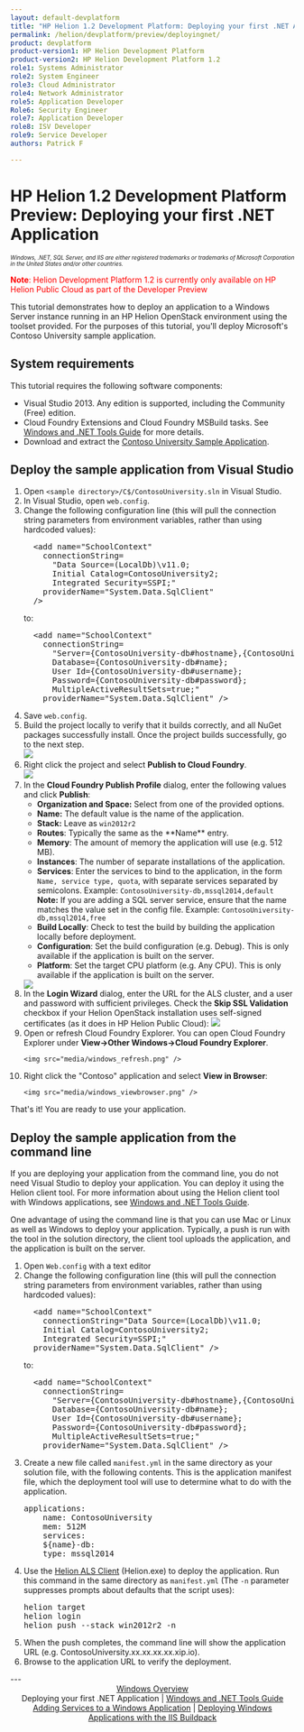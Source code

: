 ```yaml
---
layout: default-devplatform
title: "HP Helion 1.2 Development Platform: Deploying your first .NET Application"
permalink: /helion/devplatform/preview/deployingnet/
product: devplatform
product-version1: HP Helion Development Platform
product-version2: HP Helion Development Platform 1.2
role1: Systems Administrator 
role2: System Engineer
role3: Cloud Administrator
role4: Network Administrator
role5: Application Developer
Role6: Security Engineer
role7: Application Developer 
role8: ISV Developer
role9: Service Developer
authors: Patrick F

---
```

<!--UNDER REVISION-->

# HP Helion 1.2 Development Platform Preview: Deploying your first .NET Application 

<span style="font-size:70%">*Windows, .NET, SQL Server, and IIS are either registered trademarks or trademarks of Microsoft Corporation in the United States and/or other countries.*</span>

<span style="color:red">**Note**: Helion Development Platform 1.2 is currently only available on HP Helion Public Cloud as part of the Developer Preview</span>

This tutorial demonstrates how to deploy an application to a Windows Server instance running in an HP Helion OpenStack environment using the toolset provided. For the purposes of this tutorial, you'll deploy Microsoft's Contoso University sample application.

## System requirements

This tutorial requires the following software components:

* Visual Studio 2013. Any edition is supported, including the Community (Free) edition.
* Cloud Foundry Extensions and Cloud Foundry MSBuild tasks. See <a href="/helion/devplatform/preview/tools_guide">Windows and .NET Tools Guide</a> for more details. 
* Download and extract the <a href="https://code.msdn.microsoft.com/ASPNET-MVC-Application-b01a9fe8">Contoso University Sample Application</a>.

## Deploy the sample application from Visual Studio

<ol>
<li>Open <code>&lt;sample directory&gt;/C$/ContosoUniversity.sln</code> in Visual Studio.</li> 
<li>In Visual Studio, open <code>web.config</code>.</li>
<li>Change the following configuration line (this will pull the connection string parameters from environment variables, rather than using hardcoded values):

<pre>
  &lt;add name="SchoolContext"
    connectionString= 
      "Data Source=(LocalDb)\v11.0; 
      Initial Catalog=ContosoUniversity2; 
      Integrated Security=SSPI;" 
    providerName="System.Data.SqlClient" 
  /&gt;
</pre>
	
to:
	
<pre>
  &lt;add name="SchoolContext" 
    connectionString=
      "Server={ContosoUniversity-db#hostname},{ContosoUniversity-db#port};
      Database={ContosoUniversity-db#name};
      User Id={ContosoUniversity-db#username};
      Password={ContosoUniversity-db#password};
      MultipleActiveResultSets=true;" 
    providerName="System.Data.SqlClient" /&gt;
</pre>
</li>
<li>Save <code>web.config</code>.</li>
<li>Build the project locally to verify that it builds correctly, and all NuGet packages successfully install. Once the project builds successfully, go to the next step.
<br/>
	<img src="media/windows_build.png"></li>
<li>Right click the project and select <strong>Publish to Cloud Foundry</strong>.
<br/>	
	<img src="media/windows_deploy_contextmenu.png">
</li> 
<li> In the <strong>Cloud Foundry Publish Profile</strong> dialog, enter the following values and click <strong>Publish</strong>:
<ul>
<li><strong>Organization and Space:</strong> Select from one of the provided options.</li>
<li><strong>Name:</strong> The default value is the name of the application.</li>
<li><strong>Stack:</strong> Leave as <code>win2012r2</code></li>
<li><strong>Routes</strong>: Typically the same as the **Name** entry.</li>
<li><strong>Memory</strong>: The amount of memory the application will use (e.g. 512 MB).</li>
<li><strong>Instances</strong>: The number of separate installations of the application.</li>
<li><strong>Services</strong>: Enter the services to bind to the application, in the form <code>Name, service type, quota</code>, with separate services separated by semicolons. Example: <code>ContosoUniversity-db,mssql2014,default</code>
<br />
	 <strong>Note:</strong> If you are adding a SQL server service, ensure that the name matches the value set in the config file. Example: <code>ContosoUniversity-db,mssql2014,free</code>  </li>
<li> <strong>Build Locally</strong>: Check to test the build by building the application locally before deployment.</li>
<li> <strong>Configuration</strong>: Set the build configuration (e.g. Debug). This is only available if the application is built on the server.</li>
<li> <strong>Platform</strong>: Set the target CPU platform (e.g. Any CPU). This is only available if the application is built on the server.</li>
</ul>
<img src="media/windows_deploy_cf.png" /> 
</li>
<li>In the <strong>Login Wizard</strong> dialog, enter the URL for the ALS cluster, and a user and password with sufficient privileges. Check the <strong>Skip SSL Validation</strong> checkbox if your Helion OpenStack installation uses self-signed certificates (as it does in HP Helion Public Cloud):
<img src="media/windows_publish_credentials.png" />
 </li>
<li>Open or refresh Cloud Foundry Explorer. You can open Cloud Foundry Explorer under <strong>View-&gt;Other Windows-&gt;Cloud Foundry Explorer</strong>.
 
	<img src="media/windows_refresh.png" />
</li>
<li>Right click the "Contoso" application and select <strong>View in Browser</strong>:
 
	<img src="media/windows_viewbrowser.png" />
</li></ol>

That's it! You are ready to use your application.

## Deploy the sample application from the command line

If you are deploying your application from the command line, you do not need Visual Studio to deploy your application. You can deploy it using the Helion client tool. For more information about using the Helion client tool with Windows applications, see <a href="/helion/devplatform/preview/tools_guide">Windows and .NET Tools Guide</a>.


One advantage of using the command line is that you can use Mac or Linux as well as Windows to deploy your application. Typically, a push is run with the tool in the solution directory, the client tool uploads the application, and the application is built on the server.

<ol>
<li> Open <code>Web.config</code> with a text editor</li>
<li> Change the following configuration line (this will pull the connection string parameters from environment variables, rather than using hardcoded values):

<pre>
  &lt;add name="SchoolContext" 
    connectionString="Data Source=(LocalDb)\v11.0;
    Initial Catalog=ContosoUniversity2;
    Integrated Security=SSPI;"
  providerName="System.Data.SqlClient" /&gt;
</pre>

to:
	
<pre>
  &lt;add name="SchoolContext" 
    connectionString=
      "Server={ContosoUniversity-db#hostname},{ContosoUniversity-db#port};
      Database={ContosoUniversity-db#name};
      User Id={ContosoUniversity-db#username};
      Password={ContosoUniversity-db#password};
      MultipleActiveResultSets=true;" 
    providerName="System.Data.SqlClient" /&gt;
</pre>
</li>
<li> Create a new file called <code>manifest.yml</code> in the same directory as your solution file, with the following contents. This is the application manifest file, which the deployment tool will use to determine what to do with the application.
		
<pre>
applications:
    name: ContosoUniversity
    mem: 512M
    services:
    ${name}-db:
    type: mssql2014
</pre>
</li>
<li> Use the <a href="http://docs.hpcloud.com/helion/devplatform/1.2/windows/tools_guide/#helion">Helion ALS Client</a> (Helion.exe) to deploy the application. Run this command in the same directory as <code>manifest.yml</code> (The <code>-n</code> parameter suppresses prompts about defaults that the script uses):
<pre>helion target <cluster URL>
helion login
helion push --stack win2012r2 -n
</pre>
<li> When the push completes, the command line will show the application URL (e.g. ContosoUniversity.xx.xx.xx.xx.xip.io).
</li>
<li> Browse to the application URL to verify the deployment. </li>
</ol>
---
<div align="center"><a href="/helion/devplatform/preview/">Windows Overview</a> </div>

<div align="center"> Deploying your first .NET Application | <a href="/helion/devplatform/preview/tools_guide">Windows and .NET Tools Guide</a> </div>
<div align="center"><a href="/helion/devplatform/preview/adding_services/">Adding Services to a Windows Application</a> | <a href="/helion/devplatform/preview/buildpack/">Deploying Windows Applications with the IIS Buildpack</a></div>
